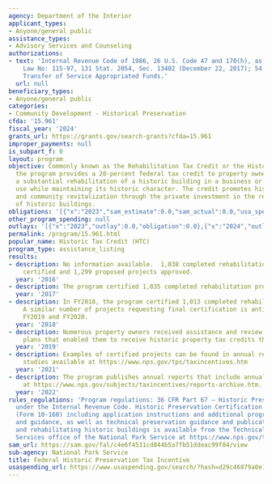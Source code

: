 ```yaml
---
agency: Department of the Interior
applicant_types:
- Anyone/general public
assistance_types:
- Advisory Services and Counseling
authorizations:
- text: 'Internal Revenue Code of 1986, 26 U.S. Code 47 and 170(h), as amended; Public
    Law No: 115-97, 131 Stat. 2054, Sec. 13402 (December 22, 2017); 54 U.S.C. § 101702(a)
    Transfer of Service Appropriated Funds.'
  url: null
beneficiary_types:
- Anyone/general public
categories:
- Community Development - Historical Preservation
cfda: '15.961'
fiscal_year: '2024'
grants_url: https://grants.gov/search-grants?cfda=15.961
improper_payments: null
is_subpart_f: 0
layout: program
objective: Commonly known as the Rehabilitation Tax Credit or the Historic Tax Credit,
  the program provides a 20-percent federal tax credit to property owners who undertake
  a substantial rehabilitation of a historic building in a business or income-producing
  use while maintaining its historic character. The credit promotes historic preservation
  and community revitalization through the private investment in the rehabilitation
  of historic buildings.
obligations: '[{"x":"2023","sam_estimate":0.0,"sam_actual":0.0,"usa_spending_actual":0.0},{"x":"2024","sam_estimate":0.0,"sam_actual":0.0,"usa_spending_actual":0.0},{"x":"2025","sam_estimate":0.0,"sam_actual":0.0,"usa_spending_actual":0.0}]'
other_program_spending: null
outlays: '[{"x":"2023","outlay":0.0,"obligation":0.0},{"x":"2024","outlay":0.0,"obligation":0.0},{"x":"2025","outlay":0.0,"obligation":0.0}]'
permalink: /program/15.961.html
popular_name: Historic Tax Credit (HTC)
program_type: assistance_listing
results:
- description: No information available.  1,038 completed rehabilitation projects
    certified and 1,299 proposed projects approved.
  year: '2016'
- description: The program certified 1,035 completed rehabilitation projects.
  year: '2017'
- description: In FY2018, the program certified 1,013 completed rehabilitation projects.
    A similar number of projects requesting final certification is anticipated for
    FY2019 and FY2020.
  year: '2018'
- description: Numerous property owners received assistance and review of relevant
    plans that enabled them to receive historic property tax credits through the IRS.
  year: '2019'
- description: Examples of certified projects can be found in annual reports and case
    studies available at https://www.nps.gov/tps/taxincentives.htm
  year: '2021'
- description: The program publishes annual reports that include annual program accomplishments
    at https://www.nps.gov/subjects/taxincentives/reports-archive.htm.
  year: '2022'
rules_regulations: 'Program regulations: 36 CFR Part 67 – Historic Preservation Certifications
  under the Internal Revenue Code. Historic Preservation Certification Application
  (Form 10-168) including application instructions and additional program information
  and guidance, as well as technical preservation guidance and publications on preserving
  and rehabilitating historic buildings is available from the Technical Preservation
  Services office of the National Park Service at https://www.nps.gov/tps/tax-incentives.htm.'
sam_url: https://sam.gov/fal/c4e6f4531cd844b5a7fb51ddeac99f84/view
sub-agency: National Park Service
title: Federal Historic Preservation Tax Incentive
usaspending_url: https://www.usaspending.gov/search/?hash=d29c46879a0e17637dc07dbf833c4f08
---
```


